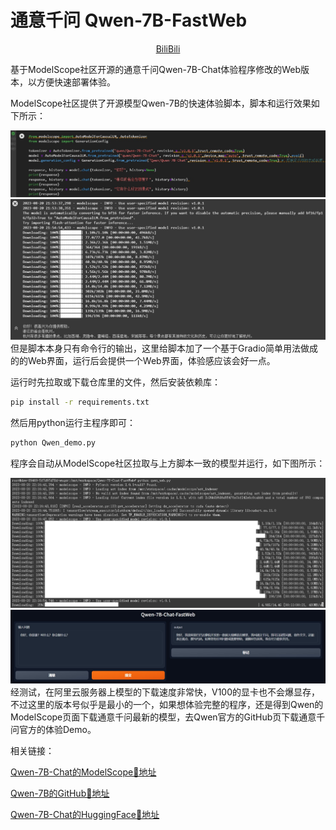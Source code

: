 # 通意千问 Qwen-7B-FastWeb
<p align="center">
    <a href="https://space.bilibili.com/41660208" target="_blank">BiliBili</a>
</p>
基于ModelScope社区开源的通意千问Qwen-7B-Chat体验程序修改的Web版本，以方便快速部署体验。

ModelScope社区提供了开源模型Qwen-7B的快速体验脚本，脚本和运行效果如下所示：

<div align="center">
  <img src="img/pic1.jpg">
</div>
<div align="center">
  <img src="img/pic2.jpg">
</div>
但是脚本本身只有命令行的输出，这里给脚本加了一个基于Gradio简单用法做成的的Web界面，运行后会提供一个Web界面，体验感应该会好一点。

运行时先拉取或下载仓库里的文件，然后安装依赖库： 

```bash
pip install -r requirements.txt
```

然后用python运行主程序即可： 

```bash
python Qwen_demo.py
```

程序会自动从ModelScope社区拉取与上方脚本一致的模型并运行，如下图所示： 
<div align="center">
  <img src="img/pic3.jpg">
</div>
<div align="center">
  <img src="img/pic4.jpg">
</div>
经测试，在阿里云服务器上模型的下载速度非常快，V100的显卡也不会爆显存，不过这里的版本号似乎是最小的一个，如果想体验完整的程序，还是得到Qwen的ModelScope页面下载通意千问最新的模型，去Qwen官方的GitHub页下载通意千问官方的体验Demo。

相关链接：

[Qwen-7B-Chat的ModelScope🤖地址](https://modelscope.cn/models/qwen/Qwen-7B-Chat/summary)

[Qwen-7B的GitHub📃地址](https://github.com/QwenLM/Qwen-7B)

[Qwen-7B-Chat的HuggingFace🤗地址](https://huggingface.co/Qwen/Qwen-7B-Chat)
